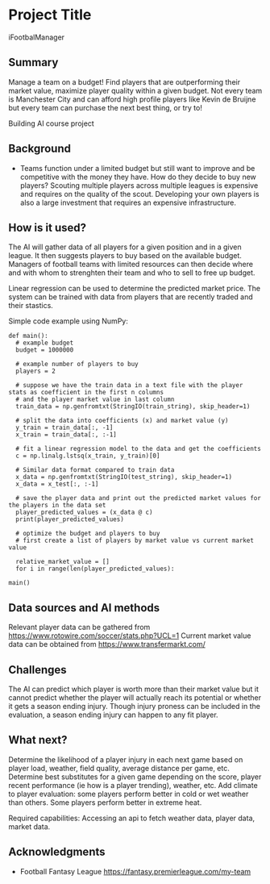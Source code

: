 # Project Title

iFootbalManager

## Summary

Manage a team on a budget! Find players that are outperforming their market value, maximize player quality within a given budget. Not every team is Manchester City and can afford high profile players like Kevin de Bruijne but every team can purchase the next best thing, or try to!

Building AI course project

## Background

* Teams function under a limited budget but still want to improve and be competitive with the money they have. How do they decide to buy new players? Scouting multiple players across multiple leagues is expensive and requires on the quality of the scout. Developing your own players is also a large investment that requires an expensive infrastructure. 


## How is it used?

The AI will gather data of all players for a given position and in a given league. It then suggests players to buy based on the available budget. Managers of football teams with limited resources can then decide where and with whom to strenghten their team and who to sell to free up budget.

Linear regression can be used to determine the predicted market price. The system can be trained with data from players that are recently traded and their stastics. 

Simple code example using NumPy:

```
def main():
  # example budget
  budget = 1000000
  
  # example number of players to buy
  players = 2
  
  # suppose we have the train data in a text file with the player stats as coefficient in the first n columns 
  # and the player market value in last column
  train_data = np.genfromtxt(StringIO(train_string), skip_header=1)
    
  # split the data into coefficients (x) and market value (y)
  y_train = train_data[:, -1]
  x_train = train_data[:, :-1]

  # fit a linear regression model to the data and get the coefficients
  c = np.linalg.lstsq(x_train, y_train)[0]

  # Similar data format compared to train data
  x_data = np.genfromtxt(StringIO(test_string), skip_header=1)
  x_data = x_test[:, :-1]

  # save the player data and print out the predicted market values for the players in the data set
  player_predicted_values = (x_data @ c)
  print(player_predicted_values)
  
  # optimize the budget and players to buy
  # first create a list of players by market value vs current market value
  
  relative_market_value = []
  for i in range(len(player_predicted_values):
    
main()
```


## Data sources and AI methods
Relevant player data can be gathered from https://www.rotowire.com/soccer/stats.php?UCL=1 
Current market value data can be obtained from https://www.transfermarkt.com/

## Challenges

The AI can predict which player is worth more than their market value but it cannot predict whether the player will actually reach its potential or whether it gets a season ending injury. Though injury proness can be included in the evaluation, a season ending injury can happen to any fit player. 

## What next?

Determine the likelihood of a player injury in each next game based on player load, weather, field quality, average distance per game, etc. Determine best substitutes for a given game depending on the score, player recent performance (ie how is a player trending), weather, etc. Add climate to player evaluation: some players perform better in cold or wet weather than others. Some players perform better in extreme heat.

Required capabilities: Accessing an api to fetch weather data, player data, market data. 

## Acknowledgments

* Football Fantasy League https://fantasy.premierleague.com/my-team
